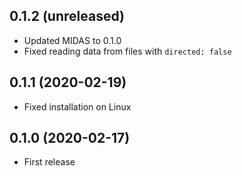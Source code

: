 ## 0.1.2 (unreleased)

- Updated MIDAS to 0.1.0
- Fixed reading data from files with `directed: false`

## 0.1.1 (2020-02-19)

- Fixed installation on Linux

## 0.1.0 (2020-02-17)

- First release

